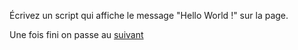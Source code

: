 Écrivez un script qui affiche le message "Hello World !" sur la page.

Une fois fini on passe au [suivant](../exo2/exo2.md)